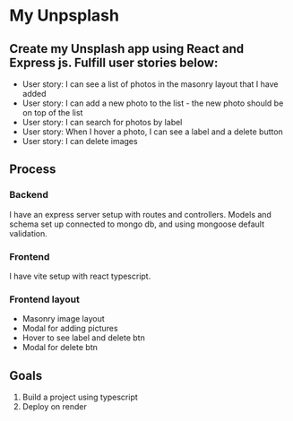 # My Unpsplash
## Create my Unsplash app using React and Express js. Fulfill user stories below:
- User story: I can see a list of photos in the masonry layout that I have added
- User story: I can add a new photo to the list - the new photo should be on top of the list
- User story: I can search for photos by label
- User story: When I hover a photo, I can see a label and a delete button
- User story: I can delete images

## Process
### Backend
I have an express server setup with routes and controllers. Models and schema set up connected to mongo db, and using mongoose default validation.

### Frontend
I have vite setup with react typescript.

### Frontend layout
- Masonry image layout
- Modal for adding pictures 
- Hover to see label and delete btn
- Modal for delete btn

## Goals
1. Build a project using typescript
2. Deploy on render